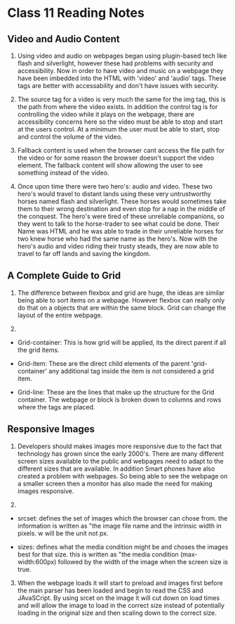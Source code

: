 # Class 11 Reading Notes

## Video and Audio Content

1) Using video and audio on webpages began using plugin-based tech like flash and silverlight, however these had problems with security and accessibility. Now in order to have video and music on a webpage they have been imbedded into the HTML with 'video' and 'audio' tags. These tags are better with accessability and don't have issues with security.

2) The source tag for a video is very much the same for the img tag, this is the path from where the video exists. In addition the control tag is for controlling the video while it plays on the webpage, there are accessibility concerns here so the video must be able to stop and start at the users control. At a minimum the user must be able to start, stop and control the volume of the video.

3) Fallback content is used when the browser cant access the file path for the video or for some reason the browser doesn't support the video element. The fallback content will show allowing the user to see something instead of the video. 

4) Once upon time there were two hero's: audio and video. These two hero's would travel to distant lands using these very untrustworthy horses named flash and silverlight. These horses would sometimes take them to their wrong destination and even stop for a nap in the middle of the conquest. The hero's were tired of these unreliable companions, so they went to talk to the horse-trader to see what could be done. Their Name was HTML and he was able to trade in their unreliable horses for two knew horse who had the same name as the hero's. Now with the hero's audio and video riding their trusty steads, they are now able to travel to far off lands and saving the kingdom.

## A Complete Guide to Grid

1) The difference between flexbox and grid are huge, the ideas are similar being able to sort items on a webpage. However flexbox can really only do that on a objects that are within the same block. Grid can change the layout of the entire webpage.

2) 

- Grid-container: This is how grid will be applied, its the direct parent if all the grid items.

- Grid-item: These are the direct child elements of the parent 'grid-container' any additional tag inside the item is not considered a grid item.

- Grid-line: These are the lines that make up the structure for the Grid container. The webpage or block is broken down to columns and rows where the tags are placed.

## Responsive Images

1) Developers should makes images more responsive due to the fact that technology has grown since the early 2000's. There are many different screen sizes available to the public and webpages need to adapt to the different sizes that are available. In addition Smart phones have also created a problem with webpages. So being able to see the webpage on a smaller screen then a monitor has also made the need for making images responsive.

2)

- srcset: defines the set of images which the browser can chose from. the information is written as "the image file name and the intrinsic width in pixels. w will be the unit not px.

- sizes: defines what the media condition might be and choses the images best for that size. this is written as "the media condition (max-width:600px) followed by the width of the image when the screen size is true.

3) When the webpage loads it will start to preload and images first before the main parser has been loaded and begin to read the CSS and JAvaSCript. By using srcet on the image it will cut down on load times and will allow the image to load in the correct size instead of potentially loading in the original size and then scaling down to the correct size.